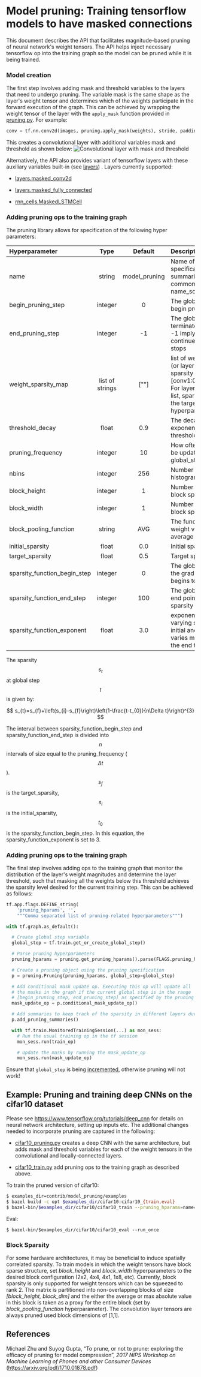# Model pruning: Training tensorflow models to have masked connections

This document describes the API that facilitates magnitude-based pruning of
neural network's weight tensors. The API helps inject necessary tensorflow op
into the training graph so the model can be pruned while it is being trained.

### Model creation

The first step involves adding mask and threshold variables to the layers that
need to undergo pruning. The variable mask is the same shape as the layer's
weight tensor and determines which of the weights participate in the forward
execution of the graph. This can be achieved by wrapping the weight tensor of
the layer with the `apply_mask` function provided in
[pruning.py](https://github.com/tensorflow/tensorflow/tree/master/tensorflow/contrib/model_pruning/python/pruning.py).
For example:

```python
conv = tf.nn.conv2d(images, pruning.apply_mask(weights), stride, padding)
```

This creates a convolutional layer with additional variables mask and threshold
as shown below: ![Convolutional layer with mask and
threshold](https://storage.googleapis.com/download.tensorflow.org/example_images/mask.png "Convolutional layer with mask and threshold")

Alternatively, the API also provides variant of tensorflow layers with these
auxiliary variables built-in (see
[layers](https://github.com/tensorflow/tensorflow/tree/master/tensorflow/contrib/model_pruning/python/layers))
. Layers currently supported:

*   [layers.masked_conv2d](https://github.com/tensorflow/tensorflow/tree/master/tensorflow/contrib/model_pruning/python/layers/layers.py?l=83)

*   [layers.masked_fully_connected](https://github.com/tensorflow/tensorflow/tree/master/tensorflow/contrib/model_pruning/python/layers/layers.py?l=241)

*   [rnn_cells.MaskedLSTMCell](https://github.com/tensorflow/tensorflow/tree/master/tensorflow/contrib/model_pruning/python/layers/rnn_cells.py?l=154)

### Adding pruning ops to the training graph

The pruning library allows for specification of the following hyper parameters:

|Hyperparameter               | Type    | Default       | Description |
|:----------------------------|:-------:|:-------------:|:--------------|
| name | string | model_pruning | Name of the pruning specification. Used for adding summaries and ops under a common tensorflow name_scope |
| begin_pruning_step | integer | 0 | The global step at which to begin pruning |
| end_pruning_step   | integer | -1 | The global step at which to terminate pruning. Defaults to -1 implying that pruning continues till  the training stops |
| weight_sparsity_map | list of strings | [""] | list of weight variable name (or layer name):target sparsity pairs. Eg. [conv1:0.9,conv2/kernel:0.8]. For layers/weights not in this list, sparsity as specified by the target_sparsity hyperparameter is used. |
| threshold_decay | float | 0.9 | The decay factor to use for exponential decay of the thresholds |
| pruning_frequency | integer | 10 | How often should the masks be updated? (in # of global_steps) |
| nbins | integer | 256 | Number of bins to use for histogram computation |
| block_height|integer | 1 | Number of rows in a block for block sparse matrices|
| block_width |integer | 1 | Number of cols in a block for block sparse matrices|
| block_pooling_function| string | AVG | The function to use to pool weight values in a block: average (AVG) or max (MAX)|
| initial_sparsity | float | 0.0 | Initial sparsity value |
| target_sparsity | float | 0.5 | Target sparsity value |
| sparsity_function_begin_step | integer | 0 | The global step at this which the gradual sparsity function begins to take effect |
| sparsity_function_end_step | integer | 100 | The global step used as the end point for the gradual sparsity function |
| sparsity_function_exponent | float | 3.0 | exponent = 1 is linearly varying sparsity between initial and final. exponent > 1 varies more slowly towards the end than the beginning |

The sparsity $$s_t$$ at global step $$t$$ is given by:

$$ s_{t}=s_{f}+\left(s_{i}-s_{f}\right)\left(1-\frac{t-t_{0}}{n\Delta t}\right)^{3} $$

The interval between sparsity_function_begin_step and sparsity_function_end_step
is divided into $$n$$ intervals of size equal to the pruning_frequency ($$\Delta
t$$). $$s_f$$ is the target_sparsity, $$s_i$$ is the initial_sparsity, $$t_0$$
is the sparsity_function_begin_step. In this equation, the
sparsity_function_exponent is set to 3.
### Adding pruning ops to the training graph

The final step involves adding ops to the training graph that monitor the
distribution of the layer's weight magnitudes and determine the layer threshold,
such that masking all the weights below this threshold achieves the sparsity
level desired for the current training step. This can be achieved as follows:

```python
tf.app.flags.DEFINE_string(
    'pruning_hparams', '',
    """Comma separated list of pruning-related hyperparameters""")

with tf.graph.as_default():

  # Create global step variable
  global_step = tf.train.get_or_create_global_step()

  # Parse pruning hyperparameters
  pruning_hparams = pruning.get_pruning_hparams().parse(FLAGS.pruning_hparams)

  # Create a pruning object using the pruning specification
  p = pruning.Pruning(pruning_hparams, global_step=global_step)

  # Add conditional mask update op. Executing this op will update all
  # the masks in the graph if the current global step is in the range
  # [begin_pruning_step, end_pruning_step] as specified by the pruning spec
  mask_update_op = p.conditional_mask_update_op()

  # Add summaries to keep track of the sparsity in different layers during training
  p.add_pruning_summaries()

  with tf.train.MonitoredTrainingSession(...) as mon_sess:
    # Run the usual training op in the tf session
    mon_sess.run(train_op)

    # Update the masks by running the mask_update_op
    mon_sess.run(mask_update_op)

```
Ensure that `global_step` is being [incremented](https://www.tensorflow.org/api_docs/python/tf/train/Optimizer#minimize), otherwise pruning will not work!

## Example: Pruning and training deep CNNs on the cifar10 dataset

Please see https://www.tensorflow.org/tutorials/deep_cnn for details on neural
network architecture, setting up inputs etc. The additional changes needed to
incorporate pruning are captured in the following:

*   [cifar10_pruning.py](https://github.com/tensorflow/tensorflow/tree/master/tensorflow/contrib/model_pruning/examples/cifar10/cifar10_pruning.py)
    creates a deep CNN with the same architecture, but adds mask and threshold
    variables for each of the weight tensors in the convolutional and
    locally-connected layers.

*   [cifar10_train.py](https://github.com/tensorflow/tensorflow/tree/master/tensorflow/contrib/model_pruning/examples/cifar10/cifar10_train.py)
    add pruning ops to the training graph as described above.

To train the pruned version of cifar10:

```bash
$ examples_dir=contrib/model_pruning/examples
$ bazel build -c opt $examples_dir/cifar10:cifar10_{train,eval}
$ bazel-bin/$examples_dir/cifar10/cifar10_train --pruning_hparams=name=cifar10_pruning,begin_pruning_step=10000,end_pruning_step=100000,target_sparsity=0.9,sparsity_function_begin_step=10000,sparsity_function_end_step=100000
```

Eval:

```shell
$ bazel-bin/$examples_dir/cifar10/cifar10_eval --run_once
```

### Block Sparsity

For some hardware architectures, it may be beneficial to induce spatially correlated sparsity. To train models in which the weight tensors have block sparse structure, set *block_height* and *block_width* hyperparameters to the desired block configuration (2x2, 4x4, 4x1, 1x8, etc). Currently, block sparsity is only supported for weight tensors which can be squeezed to rank 2. The matrix is partitioned into non-overlapping blocks of size *[block_height, block_dim]* and the either the average or max absolute value in this block is taken as a proxy for the entire block (set by *block_pooling_function* hyperparameter).
The convolution layer tensors are always pruned used block dimensions of [1,1].

## References

Michael Zhu and Suyog Gupta, “To prune, or not to prune: exploring the efficacy of pruning for model compression”, *2017 NIPS Workshop on Machine Learning of Phones and other Consumer Devices* (https://arxiv.org/pdf/1710.01878.pdf)
